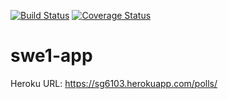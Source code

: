 
[![Build Status](https://travis-ci.com/joshganguly/swe1-app.svg?branch=main)](https://travis-ci.com/joshganguly/swe1-app)
[![Coverage Status](https://coveralls.io/repos/github/joshganguly/swe1-app/badge.svg)](https://coveralls.io/github/joshganguly/swe1-app)

# swe1-app
Heroku URL: https://sg6103.herokuapp.com/polls/

